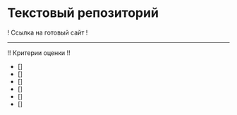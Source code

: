 # Текстовый репозиторий

! Ссылка на готовый сайт !
-- --
!! Критерии оценки !!
- []
- []
- []
- []
- []
- []